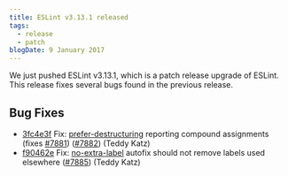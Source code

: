 ```yaml
---
title: ESLint v3.13.1 released
tags:
  - release
  - patch
blogDate: 9 January 2017
---
```


We just pushed ESLint v3.13.1, which is a patch release upgrade of ESLint. This release  fixes several bugs found in the previous release.










## Bug Fixes


* [3fc4e3f](https://github.com/eslint/eslint/commit/3fc4e3f) Fix: [prefer-destructuring](/docs/rules/prefer-destructuring) reporting compound assignments (fixes [#7881](https://github.com/eslint/eslint/issues/7881)) ([#7882](https://github.com/eslint/eslint/issues/7882)) (Teddy Katz)
* [f90462e](https://github.com/eslint/eslint/commit/f90462e) Fix: [no-extra-label](/docs/rules/no-extra-label) autofix should not remove labels used elsewhere ([#7885](https://github.com/eslint/eslint/issues/7885)) (Teddy Katz)
